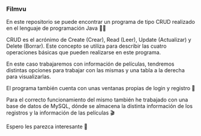 ### Filmvu

En este repositorio se puede encontrar un programa de tipo CRUD realizado en el lenguaje de programación Java 👨‍💻

CRUD es el acrónimo de Create (Crear), Read (Leer), Update (Actualizar) y Delete (Borrar). Este concepto se utiliza para describir las cuatro operaciones básicas que pueden realizarse en este programa.

En este caso trabajaremos con información de películas, tendremos distintas opciones para trabajar con las mismas y una tabla a la derecha para visualizarlas.

El programa también cuenta con unas ventanas propias de login y registro 🔑

Para el correcto funcionamiento del mismo también he trabajado con una base de datos de MySQL, dónde se almacena la distinta información de los registros y la información de las películas 🎬

Espero les parezca interesante 🤍


